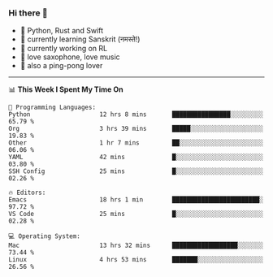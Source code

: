 ### Hi there 👋

- 📙 Python, Rust and Swift
- 🌱 currently learning Sanskrit (नमस्ते!)
- 🔭 currently working on RL
- 🎷 love saxophone, love music
- 🏓 also a ping-pong lover

<!--
**ZiqinGong/ZiqinGong** is a ✨ _special_ ✨ repository because its `README.md` (this file) appears on your GitHub profile.

Here are some ideas to get you started:

- 🔭 I’m currently working on ...
- 🌱 I’m currently learning ...
- 👯 I’m looking to collaborate on ...
- 🤔 I’m looking for help with ...
- 💬 Ask me about ...
- 📫 gongzq0301@sjtu.edu.cn
- 😄 Pronouns: ...
- ⚡ Fun fact: ...
-->

---

<!--START_SECTION:waka-->
📊 **This Week I Spent My Time On** 

```text
💬 Programming Languages: 
Python                   12 hrs 8 mins       ████████████████░░░░░░░░░   65.79 % 
Org                      3 hrs 39 mins       █████░░░░░░░░░░░░░░░░░░░░   19.83 % 
Other                    1 hr 7 mins         ██░░░░░░░░░░░░░░░░░░░░░░░   06.06 % 
YAML                     42 mins             █░░░░░░░░░░░░░░░░░░░░░░░░   03.80 % 
SSH Config               25 mins             █░░░░░░░░░░░░░░░░░░░░░░░░   02.26 % 

🔥 Editors: 
Emacs                    18 hrs 1 min        ████████████████████████░   97.72 % 
VS Code                  25 mins             █░░░░░░░░░░░░░░░░░░░░░░░░   02.28 % 

💻 Operating System: 
Mac                      13 hrs 32 mins      ██████████████████░░░░░░░   73.44 % 
Linux                    4 hrs 53 mins       ███████░░░░░░░░░░░░░░░░░░   26.56 % 
```


<!--END_SECTION:waka-->
